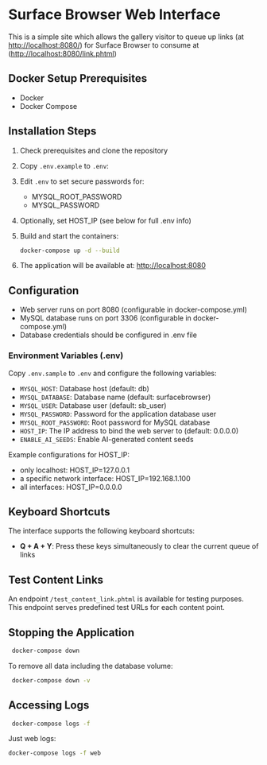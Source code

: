 # Surface Browser Web Interface

This is a simple site which allows the gallery visitor to queue up links (at <http://localhost:8080/>) for Surface Browser to consume at (<http://localhost:8080/link.phtml>)

## Docker Setup Prerequisites

- Docker
- Docker Compose

## Installation Steps

1. Check prerequisites and clone the repository
2. Copy `.env.example` to `.env`:
3. Edit `.env` to set secure passwords for:
   - MYSQL_ROOT_PASSWORD
   - MYSQL_PASSWORD
4. Optionally, set HOST_IP (see below for full .env info)
5. Build and start the containers:

   ```bash
   docker-compose up -d --build
   ```

6. The application will be available at: <http://localhost:8080>

## Configuration

- Web server runs on port 8080 (configurable in docker-compose.yml)
- MySQL database runs on port 3306 (configurable in docker-compose.yml)
- Database credentials should be configured in .env file

### Environment Variables (.env)

Copy `.env.sample` to `.env` and configure the following variables:

- `MYSQL_HOST`: Database host (default: db)
- `MYSQL_DATABASE`: Database name (default: surfacebrowser)
- `MYSQL_USER`: Database user (default: sb_user)
- `MYSQL_PASSWORD`: Password for the application database user
- `MYSQL_ROOT_PASSWORD`: Root password for MySQL database
- `HOST_IP`: The IP address to bind the web server to (default: 0.0.0.0)
- `ENABLE_AI_SEEDS`: Enable AI-generated content seeds

Example configurations for HOST_IP:

- only localhost: HOST_IP=127.0.0.1
- a specific network interface: HOST_IP=192.168.1.100
- all interfaces: HOST_IP=0.0.0.0

## Keyboard Shortcuts

The interface supports the following keyboard shortcuts:

- **Q + A + Y**: Press these keys simultaneously to clear the current queue of links

## Test Content Links

An endpoint `/test_content_link.phtml` is available for testing purposes. This endpoint serves predefined test URLs for each content point.

## Stopping the Application
  
  ```bash
   docker-compose down
  ```

  To remove all data including the database volume:

  ```bash
   docker-compose down -v
  ```

## Accessing Logs
  
  ```bash
   docker-compose logs -f
  ```
  
  Just web logs:
  
  ```bash
  docker-compose logs -f web
  ```
  
